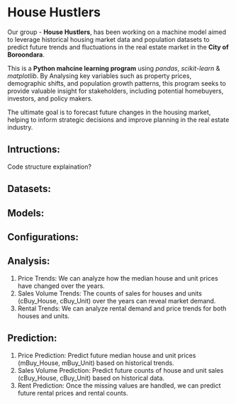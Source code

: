 # House Hustlers

Our group - **House Hustlers**, has been working on a machine model aimed to leverage historical housing market data and population datasets to predict future trends and fluctuations in the real estate market in the **City of Boroondara**. 

This is a **Python mahcine learning program** using *pandas*, *scikit-learn* & *matplotlib*. By Analysing key variables such as property prices, demographic shifts, and population growth patterns, this program seeks to provide valuable insight for stakeholders, including potential homebuyers, investors, and policy makers. 

The ultimate goal is to forecast future changes in the housing market, helping to inform strategic decisions and improve planning in the real estate industry.

## Intructions:
Code structure explaination? 

## Datasets:

## Models:

## Configurations:


## Analysis:
1. Price Trends: We can analyze how the median house and unit prices have changed over the years.
2. Sales Volume Trends: The counts of sales for houses and units (cBuy_House, cBuy_Unit) over the years can reveal market demand.
3. Rental Trends: We can analyze rental demand and price trends for both houses and units.

## Prediction:
1. Price Prediction: Predict future median house and unit prices (mBuy_House, mBuy_Unit) based on historical trends.
2. Sales Volume Prediction: Predict future counts of house and unit sales (cBuy_House, cBuy_Unit) based on historical data.
3. Rent Prediction: Once the missing values are handled, we can predict future rental prices and rental counts.